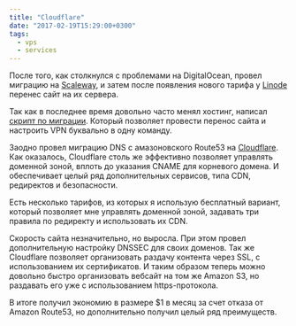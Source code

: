 ```yaml
---
title: "Cloudflare"
date: "2017-02-19T15:29:00+0300"
tags:
  - vps
  - services
---
```

После того, как столкнулся с проблемами на DigitalOcean, провел миграцию на [Scaleway](https://www.juev.org/2017/02/13/scaleway/ "ScaleWay: впечатления от работы"), и затем после появления нового тарифа у [Linode](https://www.linode.com/?r=ac993402fdf5112eb9afdfd2cccf10f798140ea7 "Linode") перенес сайт на их сервера.

Так как в последнее время довольно часто менял хостинг, написал [скрипт по миграции](https://raw.githubusercontent.com/Juev/juev.org/492f223518d49769fad317d7de550adac2528b2d/config/migrate.sh "migrate.sh"). Который позволяет провести перенос сайта и настроить VPN буквально в одну команду.

Заодно провел миграцию DNS с амазоновского Route53 на [Cloudflare](https://www.cloudflare.com "Cloudflare"). Как оказалось, Cloudflare столь же эффективно позволяет управлять доменной зоной, вплоть до указания CNAME для корневого домена. И обеспечивает целый ряд дополнительных сервисов, типа CDN, редиректов и безопасности.

Есть несколько тарифов, из которых я  использую бесплатный вариант, который позволяет мне управлять доменной зоной, задавать три правила по редиректу и использовать их CDN.

Скорость сайта незначительно, но выросла. При этом провел дополнительную настройку DNSSEC для своих доменов. Так же Cloudflare позволяет организовать раздачу контента через SSL, с использованием их сертификатов. И таким образом теперь можно довольно быстро организовать вебсайт на том же Amazon S3, но раздавать его уже с использованием https-протокола.

В итоге получил экономию в размере $1 в месяц за счет отказа от Amazon Route53, но дополнительно получил целый ряд преимуществ.

